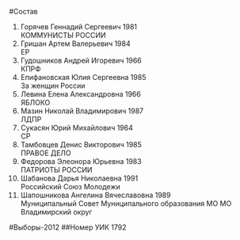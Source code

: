 #Состав
1. Горячев Геннадий Сергеевич 1981   
    КОММУНИСТЫ РОССИИ
2. Гришан Артем Валерьевич 1984   
    ЕР
3. Гудошников Андрей Игоревич 1966   
    КПРФ
4. Епифановская Юлия Сергеевна 1985   
    За женщин России
5. Левина Елена Александровна 1966   
    ЯБЛОКО
6. Мазин Николай Владимирович 1987   
    ЛДПР
7. Сукасян Юрий Михайлович 1964   
    СР
8. Тамбовцев Денис Викторович 1985   
    ПРАВОЕ ДЕЛО
9. Федорова Элеонора Юрьевна 1983   
    ПАТРИОТЫ РОССИИ
10. Шабанова Дарья Николаевна 1991   
    Российский Союз Молодежи
11. Шапошникова Ангелина Вячеславовна 1989   
    Муниципальный Совет Муниципального образования МО МО Владимирский округ

#Выборы-2012
##Номер УИК
1792
